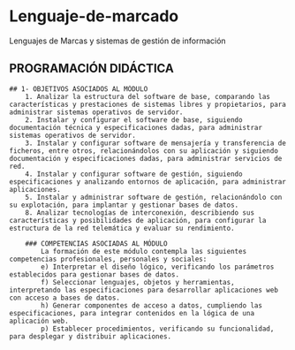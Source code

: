 # Lenguaje-de-marcado
Lenguajes de Marcas y sistemas de gestión de información

## PROGRAMACIÓN DIDÁCTICA
	## 1- OBJETIVOS ASOCIADOS AL MÓDULO
		1. Analizar la estructura del software de base, comparando las características y prestaciones de sistemas libres y propietarios, para administrar sistemas operativos de servidor.
		2. Instalar y configurar el software de base, siguiendo documentación técnica y especificaciones dadas, para administrar sistemas operativos de servidor.
		3. Instalar y configurar software de mensajería y transferencia de ficheros, entre otros, relacionándolos con su aplicación y siguiendo documentación y especificaciones dadas, para administrar servicios de red.
		4. Instalar y configurar software de gestión, siguiendo especificaciones y analizando entornos de aplicación, para administrar aplicaciones.
		5. Instalar y administrar software de gestión, relacionándolo con su explotación, para implantar y gestionar bases de datos.
		8. Analizar tecnologías de interconexión, describiendo sus características y posibilidades de aplicación, para configurar la estructura de la red telemática y evaluar su rendimiento.
		
		### COMPETENCIAS ASOCIADAS AL MÓDULO
			La formación de este módulo contempla las siguientes competencias profesionales, personales y sociales:
			e) Interpretar el diseño lógico, verificando los parámetros establecidos para gestionar bases de datos.
			f) Seleccionar lenguajes, objetos y herramientas, interpretando las especificaciones para desarrollar aplicaciones web con acceso a bases de datos.
			h) Generar componentes de acceso a datos, cumpliendo las especificaciones, para integrar contenidos en la lógica de una aplicación web.
			p) Establecer procedimientos, verificando su funcionalidad, para desplegar y distribuir aplicaciones.




